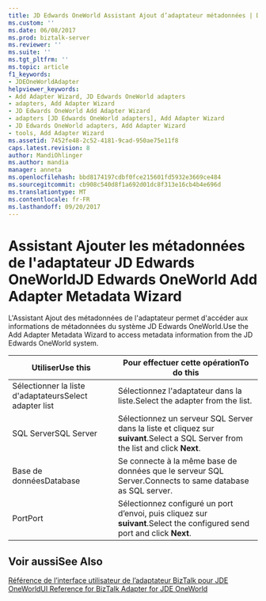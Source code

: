 ```yaml
---
title: JD Edwards OneWorld Assistant Ajout d’adaptateur métadonnées | Documents Microsoft
ms.custom: ''
ms.date: 06/08/2017
ms.prod: biztalk-server
ms.reviewer: ''
ms.suite: ''
ms.tgt_pltfrm: ''
ms.topic: article
f1_keywords:
- JDEOneWorldAdapter
helpviewer_keywords:
- Add Adapter Wizard, JD Edwards OneWorld adapters
- adapters, Add Adapter Wizard
- JD Edwards OneWorld Add Adapter Wizard
- adapters [JD Edwards OneWorld adapters], Add Adapter Wizard
- JD Edwards OneWorld adapters, Add Adapter Wizard
- tools, Add Adapter Wizard
ms.assetid: 7452fe48-2c52-4181-9cad-950ae75e11f8
caps.latest.revision: 8
author: MandiOhlinger
ms.author: mandia
manager: anneta
ms.openlocfilehash: bbd8174197cdbf0fce215601fd5932e3669ce484
ms.sourcegitcommit: cb908c540d8f1a692d01dc8f313e16cb4b4e696d
ms.translationtype: MT
ms.contentlocale: fr-FR
ms.lasthandoff: 09/20/2017
---
```

# <a name="jd-edwards-oneworld-add-adapter-metadata-wizard"></a><span data-ttu-id="93716-102">Assistant Ajouter les métadonnées de l'adaptateur JD Edwards OneWorld</span><span class="sxs-lookup"><span data-stu-id="93716-102">JD Edwards OneWorld Add Adapter Metadata Wizard</span></span>
<span data-ttu-id="93716-103">L'Assistant Ajout des métadonnées de l'adaptateur permet d'accéder aux informations de métadonnées du système JD Edwards OneWorld.</span><span class="sxs-lookup"><span data-stu-id="93716-103">Use the Add Adapter Metadata Wizard to access metadata information from the JD Edwards OneWorld system.</span></span>  
  
|<span data-ttu-id="93716-104">Utiliser</span><span class="sxs-lookup"><span data-stu-id="93716-104">Use this</span></span>|<span data-ttu-id="93716-105">Pour effectuer cette opération</span><span class="sxs-lookup"><span data-stu-id="93716-105">To do this</span></span>|  
|--------------|----------------|  
|<span data-ttu-id="93716-106">Sélectionner la liste d'adaptateurs</span><span class="sxs-lookup"><span data-stu-id="93716-106">Select adapter list</span></span>|<span data-ttu-id="93716-107">Sélectionnez l'adaptateur dans la liste.</span><span class="sxs-lookup"><span data-stu-id="93716-107">Select the adapter from the list.</span></span>|  
|<span data-ttu-id="93716-108">SQL Server</span><span class="sxs-lookup"><span data-stu-id="93716-108">SQL Server</span></span>|<span data-ttu-id="93716-109">Sélectionnez un serveur SQL Server dans la liste et cliquez sur **suivant**.</span><span class="sxs-lookup"><span data-stu-id="93716-109">Select a SQL Server from the list and click **Next**.</span></span>|  
|<span data-ttu-id="93716-110">Base de données</span><span class="sxs-lookup"><span data-stu-id="93716-110">Database</span></span>|<span data-ttu-id="93716-111">Se connecte à la même base de données que le serveur SQL Server.</span><span class="sxs-lookup"><span data-stu-id="93716-111">Connects to same database as SQL server.</span></span>|  
|<span data-ttu-id="93716-112">Port</span><span class="sxs-lookup"><span data-stu-id="93716-112">Port</span></span>|<span data-ttu-id="93716-113">Sélectionnez configuré un port d’envoi, puis cliquez sur **suivant**.</span><span class="sxs-lookup"><span data-stu-id="93716-113">Select the configured send port and click **Next**.</span></span>|  
  
## <a name="see-also"></a><span data-ttu-id="93716-114">Voir aussi</span><span class="sxs-lookup"><span data-stu-id="93716-114">See Also</span></span>  
 [<span data-ttu-id="93716-115">Référence de l’interface utilisateur de l’adaptateur BizTalk pour JDE OneWorld</span><span class="sxs-lookup"><span data-stu-id="93716-115">UI Reference for BizTalk Adapter for JDE OneWorld</span></span>](../core/ui-reference-for-biztalk-adapter-for-jde-oneworld.md)